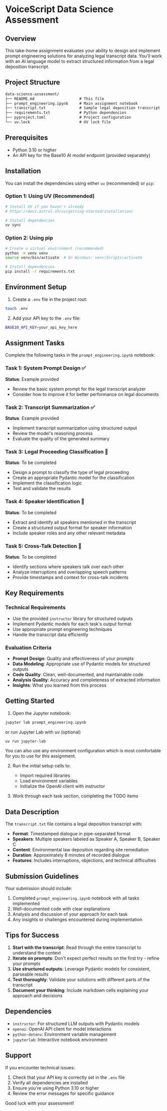 # VoiceScript Data Science Assessment

## Overview

This take-home assignment evaluates your ability to design and implement prompt engineering solutions for analyzing legal transcript data. You'll work with an AI language model to extract structured information from a legal deposition transcript.

## Project Structure

```txt
data-science-assessment/
├── README.md                    # This file
├── prompt_engineering.ipynb     # Main assignment notebook
├── transcript.txt               # Sample legal deposition transcript
├── requirements.txt             # Python dependencies
├── pyproject.toml               # Project configuration
└── uv.lock                      # UV lock file
```

## Prerequisites

- Python 3.10 or higher
- An API key for the Base10 AI model endpoint (provided separately)

## Installation

You can install the dependencies using either `uv` (recommended) or `pip`:

### Option 1: Using UV (Recommended)

```bash
# Install UV if you haven't already
# https://docs.astral.sh/uv/getting-started/installation/

# Install dependencies
uv sync
```

### Option 2: Using pip

```bash
# Create a virtual environment (recommended)
python -m venv venv
source venv/bin/activate  # On Windows: venv\Scripts\activate

# Install dependencies
pip install -r requirements.txt
```

## Environment Setup

1. Create a `.env` file in the project root:

```bash
touch .env
```

2. Add your API key to the `.env` file:

```sh
BASE10_API_KEY=your_api_key_here
```

## Assignment Tasks

Complete the following tasks in the `prompt_engineering.ipynb` notebook:

### Task 1: System Prompt Design ✅

**Status**: Example provided

- Review the basic system prompt for the legal transcript analyzer
- Consider how to improve it for better performance on legal documents

### Task 2: Transcript Summarization ✅

**Status**: Example provided

- Implement transcript summarization using structured output
- Review the model's reasoning process
- Evaluate the quality of the generated summary

### Task 3: Legal Proceeding Classification 🔄

**Status**: To be completed

- Design a prompt to classify the type of legal proceeding
- Create an appropriate Pydantic model for the classification
- Implement the classification logic
- Test and validate the results

### Task 4: Speaker Identification 🔄

**Status**: To be completed

- Extract and identify all speakers mentioned in the transcript
- Create a structured output format for speaker information
- Include speaker roles and any other relevant metadata

### Task 5: Cross-Talk Detection 🔄

**Status**: To be completed

- Identify sections where speakers talk over each other
- Analyze interruptions and overlapping speech patterns
- Provide timestamps and context for cross-talk incidents

## Key Requirements

### Technical Requirements

- Use the provided `instructor` library for structured outputs
- Implement Pydantic models for each task's output format
- Use appropriate prompt engineering techniques
- Handle the transcript data efficiently

### Evaluation Criteria

- **Prompt Design**: Quality and effectiveness of your prompts
- **Data Modeling**: Appropriate use of Pydantic models for structured outputs
- **Code Quality**: Clean, well-documented, and maintainable code
- **Analysis Quality**: Accuracy and completeness of extracted information
- **Insights**: What you learned from this process

## Getting Started

1. Open the Jupyter notebook:

```bash
jupyter lab prompt_engineering.ipynb
```

or run Jupyter Lab with uv (optional)

```bash
uv run jupyter-lab
```

You can also use any environment configuration which is most comfortable for you to use for this assignment.

2. Run the initial setup cells to:
   - Import required libraries
   - Load environment variables
   - Initialize the OpenAI client with instructor

3. Work through each task section, completing the TODO items

## Data Description

The `transcript.txt` file contains a legal deposition transcript with:

- **Format**: Timestamped dialogue in pipe-separated format
- **Speakers**: Multiple speakers labeled as Speaker A, Speaker B, Speaker C
- **Content**: Environmental law deposition regarding site remediation
- **Duration**: Approximately 8 minutes of recorded dialogue
- **Features**: Includes interruptions, objections, and technical difficulties

## Submission Guidelines

Your submission should include:

1. Completed `prompt_engineering.ipynb` notebook with all tasks implemented
2. Well-documented code with clear explanations
3. Analysis and discussion of your approach for each task
4. Any insights or challenges encountered during implementation

## Tips for Success

1. **Start with the transcript**: Read through the entire transcript to understand the context
2. **Iterate on prompts**: Don't expect perfect results on the first try - refine your prompts
3. **Use structured outputs**: Leverage Pydantic models for consistent, parseable results
4. **Test thoroughly**: Validate your solutions with different parts of the transcript
5. **Document your thinking**: Include markdown cells explaining your approach and decisions

## Dependencies

- `instructor`: For structured LLM outputs with Pydantic models
- `openai`: OpenAI API client for model interactions
- `python-dotenv`: Environment variable management
- `jupyterlab`: Interactive notebook environment

## Support

If you encounter technical issues:

1. Check that your API key is correctly set in the `.env` file
2. Verify all dependencies are installed
3. Ensure you're using Python 3.10 or higher
4. Review the error messages for specific guidance

Good luck with your assessment!
